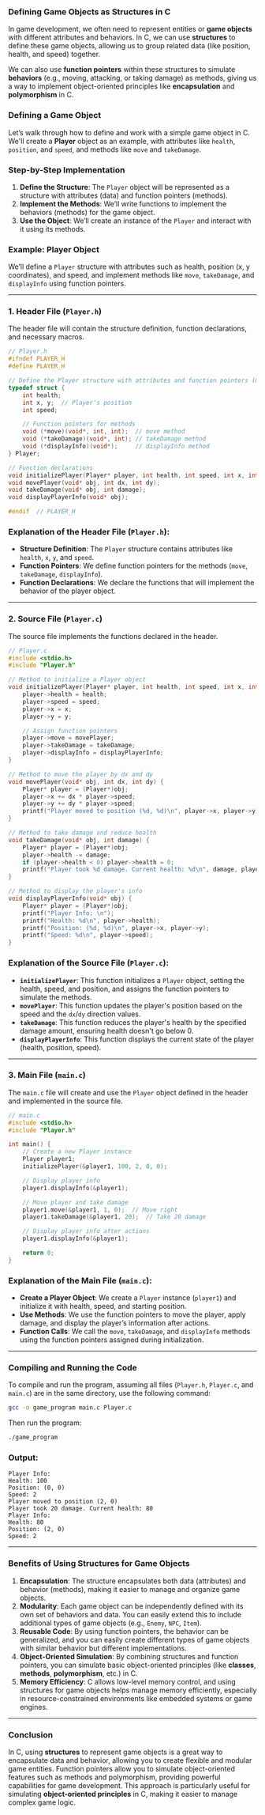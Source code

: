 ### **Defining Game Objects as Structures in C**

In game development, we often need to represent entities or **game objects** with different attributes and behaviors. In C, we can use **structures** to define these game objects, allowing us to group related data (like position, health, and speed) together. 

We can also use **function pointers** within these structures to simulate **behaviors** (e.g., moving, attacking, or taking damage) as methods, giving us a way to implement object-oriented principles like **encapsulation** and **polymorphism** in C.

### **Defining a Game Object**

Let’s walk through how to define and work with a simple game object in C. We'll create a **Player** object as an example, with attributes like `health`, `position`, and `speed`, and methods like `move` and `takeDamage`.

### **Step-by-Step Implementation**

1. **Define the Structure**: The `Player` object will be represented as a structure with attributes (data) and function pointers (methods).
2. **Implement the Methods**: We’ll write functions to implement the behaviors (methods) for the game object.
3. **Use the Object**: We’ll create an instance of the `Player` and interact with it using its methods.

### **Example: Player Object**

We’ll define a `Player` structure with attributes such as health, position (x, y coordinates), and speed, and implement methods like `move`, `takeDamage`, and `displayInfo` using function pointers.

---

### **1. Header File (`Player.h`)**

The header file will contain the structure definition, function declarations, and necessary macros.

```c
// Player.h
#ifndef PLAYER_H
#define PLAYER_H

// Define the Player structure with attributes and function pointers (methods)
typedef struct {
    int health;
    int x, y;  // Player's position
    int speed;

    // Function pointers for methods
    void (*move)(void*, int, int);  // move method
    void (*takeDamage)(void*, int); // takeDamage method
    void (*displayInfo)(void*);     // displayInfo method
} Player;

// Function declarations
void initializePlayer(Player* player, int health, int speed, int x, int y);
void movePlayer(void* obj, int dx, int dy);
void takeDamage(void* obj, int damage);
void displayPlayerInfo(void* obj);

#endif  // PLAYER_H
```

### **Explanation of the Header File (`Player.h`)**:

- **Structure Definition**: The `Player` structure contains attributes like `health`, `x`, `y`, and `speed`.
- **Function Pointers**: We define function pointers for the methods (`move`, `takeDamage`, `displayInfo`).
- **Function Declarations**: We declare the functions that will implement the behavior of the player object.

---

### **2. Source File (`Player.c`)**

The source file implements the functions declared in the header.

```c
// Player.c
#include <stdio.h>
#include "Player.h"

// Method to initialize a Player object
void initializePlayer(Player* player, int health, int speed, int x, int y) {
    player->health = health;
    player->speed = speed;
    player->x = x;
    player->y = y;

    // Assign function pointers
    player->move = movePlayer;
    player->takeDamage = takeDamage;
    player->displayInfo = displayPlayerInfo;
}

// Method to move the player by dx and dy
void movePlayer(void* obj, int dx, int dy) {
    Player* player = (Player*)obj;
    player->x += dx * player->speed;
    player->y += dy * player->speed;
    printf("Player moved to position (%d, %d)\n", player->x, player->y);
}

// Method to take damage and reduce health
void takeDamage(void* obj, int damage) {
    Player* player = (Player*)obj;
    player->health -= damage;
    if (player->health < 0) player->health = 0;
    printf("Player took %d damage. Current health: %d\n", damage, player->health);
}

// Method to display the player's info
void displayPlayerInfo(void* obj) {
    Player* player = (Player*)obj;
    printf("Player Info: \n");
    printf("Health: %d\n", player->health);
    printf("Position: (%d, %d)\n", player->x, player->y);
    printf("Speed: %d\n", player->speed);
}
```

### **Explanation of the Source File (`Player.c`)**:

- **`initializePlayer`**: This function initializes a `Player` object, setting the health, speed, and position, and assigns the function pointers to simulate the methods.
- **`movePlayer`**: This function updates the player's position based on the speed and the `dx`/`dy` direction values.
- **`takeDamage`**: This function reduces the player's health by the specified damage amount, ensuring health doesn't go below 0.
- **`displayPlayerInfo`**: This function displays the current state of the player (health, position, speed).

---

### **3. Main File (`main.c`)**

The `main.c` file will create and use the `Player` object defined in the header and implemented in the source file.

```c
// main.c
#include <stdio.h>
#include "Player.h"

int main() {
    // Create a new Player instance
    Player player1;
    initializePlayer(&player1, 100, 2, 0, 0);

    // Display player info
    player1.displayInfo(&player1);

    // Move player and take damage
    player1.move(&player1, 1, 0);  // Move right
    player1.takeDamage(&player1, 20);  // Take 20 damage

    // Display player info after actions
    player1.displayInfo(&player1);

    return 0;
}
```

### **Explanation of the Main File (`main.c`)**:

- **Create a Player Object**: We create a `Player` instance (`player1`) and initialize it with health, speed, and starting position.
- **Use Methods**: We use the function pointers to move the player, apply damage, and display the player’s information after actions.
- **Function Calls**: We call the `move`, `takeDamage`, and `displayInfo` methods using the function pointers assigned during initialization.

---

### **Compiling and Running the Code**

To compile and run the program, assuming all files (`Player.h`, `Player.c`, and `main.c`) are in the same directory, use the following command:

```bash
gcc -o game_program main.c Player.c
```

Then run the program:

```bash
./game_program
```

### **Output:**

```
Player Info: 
Health: 100
Position: (0, 0)
Speed: 2
Player moved to position (2, 0)
Player took 20 damage. Current health: 80
Player Info: 
Health: 80
Position: (2, 0)
Speed: 2
```

---

### **Benefits of Using Structures for Game Objects**

1. **Encapsulation**: The structure encapsulates both data (attributes) and behavior (methods), making it easier to manage and organize game objects.
2. **Modularity**: Each game object can be independently defined with its own set of behaviors and data. You can easily extend this to include additional types of game objects (e.g., `Enemy`, `NPC`, `Item`).
3. **Reusable Code**: By using function pointers, the behavior can be generalized, and you can easily create different types of game objects with similar behavior but different implementations.
4. **Object-Oriented Simulation**: By combining structures and function pointers, you can simulate basic object-oriented principles (like **classes**, **methods**, **polymorphism**, etc.) in C.
5. **Memory Efficiency**: C allows low-level memory control, and using structures for game objects helps manage memory efficiently, especially in resource-constrained environments like embedded systems or game engines.

---

### **Conclusion**

In C, using **structures** to represent game objects is a great way to encapsulate data and behavior, allowing you to create flexible and modular game entities. Function pointers allow you to simulate object-oriented features such as methods and polymorphism, providing powerful capabilities for game development. This approach is particularly useful for simulating **object-oriented principles** in C, making it easier to manage complex game logic.
